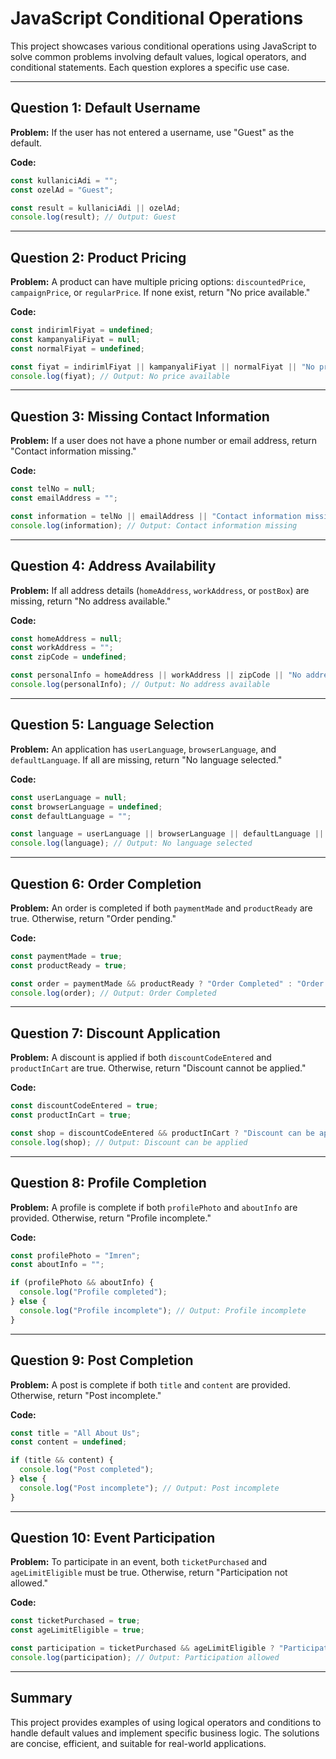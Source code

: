 # JavaScript Conditional Operations

This project showcases various conditional operations using JavaScript to solve common problems involving default values, logical operators, and conditional statements. Each question explores a specific use case. 

---

## Question 1: Default Username
**Problem:**
If the user has not entered a username, use "Guest" as the default.

**Code:**
```javascript
const kullaniciAdi = "";
const ozelAd = "Guest";

const result = kullaniciAdi || ozelAd;
console.log(result); // Output: Guest
```

---

## Question 2: Product Pricing
**Problem:**
A product can have multiple pricing options: `discountedPrice`, `campaignPrice`, or `regularPrice`. If none exist, return "No price available."

**Code:**
```javascript
const indirimlFiyat = undefined;
const kampanyaliFiyat = null;
const normalFiyat = undefined;

const fiyat = indirimlFiyat || kampanyaliFiyat || normalFiyat || "No price available";
console.log(fiyat); // Output: No price available
```

---

## Question 3: Missing Contact Information
**Problem:**
If a user does not have a phone number or email address, return "Contact information missing."

**Code:**
```javascript
const telNo = null;
const emailAddress = "";

const information = telNo || emailAddress || "Contact information missing";
console.log(information); // Output: Contact information missing
```

---

## Question 4: Address Availability
**Problem:**
If all address details (`homeAddress`, `workAddress`, or `postBox`) are missing, return "No address available."

**Code:**
```javascript
const homeAddress = null;
const workAddress = "";
const zipCode = undefined;

const personalInfo = homeAddress || workAddress || zipCode || "No address available.";
console.log(personalInfo); // Output: No address available
```

---

## Question 5: Language Selection
**Problem:**
An application has `userLanguage`, `browserLanguage`, and `defaultLanguage`. If all are missing, return "No language selected."

**Code:**
```javascript
const userLanguage = null;
const browserLanguage = undefined;
const defaultLanguage = "";

const language = userLanguage || browserLanguage || defaultLanguage || "No language selected";
console.log(language); // Output: No language selected
```

---

## Question 6: Order Completion
**Problem:**
An order is completed if both `paymentMade` and `productReady` are true. Otherwise, return "Order pending."

**Code:**
```javascript
const paymentMade = true;
const productReady = true;

const order = paymentMade && productReady ? "Order Completed" : "Order Pending";
console.log(order); // Output: Order Completed
```

---

## Question 7: Discount Application
**Problem:**
A discount is applied if both `discountCodeEntered` and `productInCart` are true. Otherwise, return "Discount cannot be applied."

**Code:**
```javascript
const discountCodeEntered = true;
const productInCart = true;

const shop = discountCodeEntered && productInCart ? "Discount can be applied" : "Discount cannot be applied";
console.log(shop); // Output: Discount can be applied
```

---

## Question 8: Profile Completion
**Problem:**
A profile is complete if both `profilePhoto` and `aboutInfo` are provided. Otherwise, return "Profile incomplete."

**Code:**
```javascript
const profilePhoto = "Imren";
const aboutInfo = "";

if (profilePhoto && aboutInfo) {
  console.log("Profile completed");
} else {
  console.log("Profile incomplete"); // Output: Profile incomplete
}
```

---

## Question 9: Post Completion
**Problem:**
A post is complete if both `title` and `content` are provided. Otherwise, return "Post incomplete."

**Code:**
```javascript
const title = "All About Us";
const content = undefined;

if (title && content) {
  console.log("Post completed");
} else {
  console.log("Post incomplete"); // Output: Post incomplete
}
```

---

## Question 10: Event Participation
**Problem:**
To participate in an event, both `ticketPurchased` and `ageLimitEligible` must be true. Otherwise, return "Participation not allowed."

**Code:**
```javascript
const ticketPurchased = true;
const ageLimitEligible = true;

const participation = ticketPurchased && ageLimitEligible ? "Participation allowed" : "Participation not allowed";
console.log(participation); // Output: Participation allowed
```

---

## Summary
This project provides examples of using logical operators and conditions to handle default values and implement specific business logic. The solutions are concise, efficient, and suitable for real-world applications.

